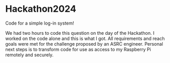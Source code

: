 # Hackathon2024
Code for a simple log-in system!

We had two hours to code this question on the day of the Hackathon.
I worked on the code alone and this is what I got.
All requirements and reach goals were met for the challenge proposed by an ASRC engineer.
Personal next steps is to transform code for use as access to my Raspberry Pi remotely and securely.